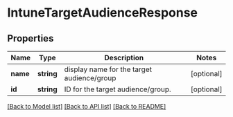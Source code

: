 # IntuneTargetAudienceResponse

## Properties
Name | Type | Description | Notes
------------ | ------------- | ------------- | -------------
**name** | **string** | display name for the target audience/group | [optional] 
**id** | **string** | ID for the target audience/group. | [optional] 

[[Back to Model list]](../README.md#documentation-for-models) [[Back to API list]](../README.md#documentation-for-api-endpoints) [[Back to README]](../README.md)

